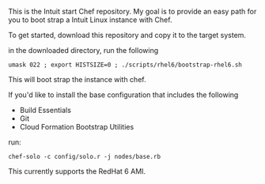This is the Intuit start Chef repository.  My goal is to provide an easy path for you to boot strap a Intuit Linux instance with Chef.

To get started, download this repository and copy it to the target system.

in the downloaded directory, run the following

```
umask 022 ; export HISTSIZE=0 ; ./scripts/rhel6/bootstrap-rhel6.sh
```

This will boot strap the instance with chef.

If you'd like to install the base configuration that includes the following

* Build Essentials
* Git
* Cloud Formation Bootstrap Utilities

run:

```
chef-solo -c config/solo.r -j nodes/base.rb
```


This currently supports the RedHat 6 AMI.
